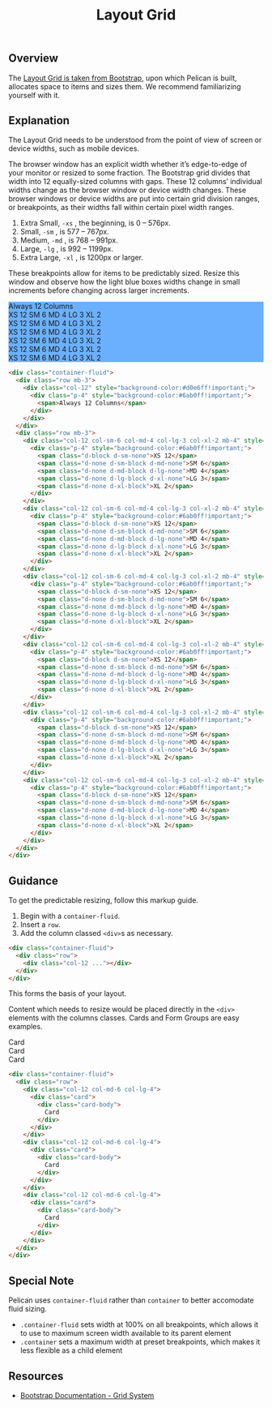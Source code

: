 ﻿---
title: Layout Grid
summary: Pelican uses Bootstrap’s Grid to arrange content.
tags: components, layout grid, grid, layout
layout: page-guide
eleventyNavigation:
  key: Layout Grid
  parent: Foundation
  order: 5
  excerpt: Pelican uses Bootstrap’s Grid to arrange content.
  img: /img/illustrations/illus-layout.svg
---

## Overview

The <a href="https://getbootstrap.com/docs/5.1/layout/grid/" target="_blank">Layout Grid is taken from Bootstrap</a>, upon which Pelican is built, allocates space to items and sizes them. We recommend familiarizing yourself with it.

## Explanation

The Layout Grid needs to be understood from the point of view of screen or device widths, such as mobile devices.

The browser window has an explicit width whether it’s edge-to-edge of your monitor or resized to some fraction. The Bootstrap grid divides that width into 12 equally-sized columns with gaps. These 12 columns’ individual widths change as the browser window or device width changes. These browser windows or device widths are put into certain grid division ranges, or breakpoints, as their widths fall within certain pixel width ranges.

1. Extra Small, `-xs` , the beginning, is 0 – 576px.
1. Small, `-sm` , is 577 – 767px.
1. Medium, `-md` , is 768 – 991px.
1. Large, `-lg` , is 992 – 1199px.
1. Extra Large, `-xl` , is 1200px or larger.

These breakpoints allow for items to be predictably sized. Resize this window and observe how the light blue boxes widths change in small increments before changing across larger increments.

<div class="container-fluid">
  <div class="row mb-3">
    <div class="col-12" style="background-color:#d0e6ff!important;">
      <div class="p-4" style="background-color:#6ab0ff!important;">
        <span>Always 12 Columns</span>
      </div>
    </div>
  </div>
  <div class="row mb-3">
    <div class="col-12 col-sm-6 col-md-4 col-lg-3 col-xl-2 mb-4" style="background-color:#d0e6ff!important;">
      <div class="p-4" style="background-color:#6ab0ff!important;">
        <span class="d-block d-sm-none">XS 12</span>
        <span class="d-none d-sm-block d-md-none">SM 6</span>
        <span class="d-none d-md-block d-lg-none">MD 4</span>
        <span class="d-none d-lg-block d-xl-none">LG 3</span>
        <span class="d-none d-xl-block">XL 2</span>
      </div>
    </div>
    <div class="col-12 col-sm-6 col-md-4 col-lg-3 col-xl-2 mb-4" style="background-color:#d0e6ff!important;">
      <div class="p-4" style="background-color:#6ab0ff!important;">
        <span class="d-block d-sm-none">XS 12</span>
        <span class="d-none d-sm-block d-md-none">SM 6</span>
        <span class="d-none d-md-block d-lg-none">MD 4</span>
        <span class="d-none d-lg-block d-xl-none">LG 3</span>
        <span class="d-none d-xl-block">XL 2</span>
      </div>
    </div>
    <div class="col-12 col-sm-6 col-md-4 col-lg-3 col-xl-2 mb-4" style="background-color:#d0e6ff!important;">
      <div class="p-4" style="background-color:#6ab0ff!important;">
        <span class="d-block d-sm-none">XS 12</span>
        <span class="d-none d-sm-block d-md-none">SM 6</span>
        <span class="d-none d-md-block d-lg-none">MD 4</span>
        <span class="d-none d-lg-block d-xl-none">LG 3</span>
        <span class="d-none d-xl-block">XL 2</span>
      </div>
    </div>
    <div class="col-12 col-sm-6 col-md-4 col-lg-3 col-xl-2 mb-4" style="background-color:#d0e6ff!important;">
      <div class="p-4" style="background-color:#6ab0ff!important;">
        <span class="d-block d-sm-none">XS 12</span>
        <span class="d-none d-sm-block d-md-none">SM 6</span>
        <span class="d-none d-md-block d-lg-none">MD 4</span>
        <span class="d-none d-lg-block d-xl-none">LG 3</span>
        <span class="d-none d-xl-block">XL 2</span>
      </div>
    </div>
    <div class="col-12 col-sm-6 col-md-4 col-lg-3 col-xl-2 mb-4" style="background-color:#d0e6ff!important;">
      <div class="p-4" style="background-color:#6ab0ff!important;">
        <span class="d-block d-sm-none">XS 12</span>
        <span class="d-none d-sm-block d-md-none">SM 6</span>
        <span class="d-none d-md-block d-lg-none">MD 4</span>
        <span class="d-none d-lg-block d-xl-none">LG 3</span>
        <span class="d-none d-xl-block">XL 2</span>
      </div>
    </div>
    <div class="col-12 col-sm-6 col-md-4 col-lg-3 col-xl-2 mb-4" style="background-color:#d0e6ff!important;">
      <div class="p-4" style="background-color:#6ab0ff!important;">
        <span class="d-block d-sm-none">XS 12</span>
        <span class="d-none d-sm-block d-md-none">SM 6</span>
        <span class="d-none d-md-block d-lg-none">MD 4</span>
        <span class="d-none d-lg-block d-xl-none">LG 3</span>
        <span class="d-none d-xl-block">XL 2</span>
      </div>
    </div>
  </div>
</div>

``` html
<div class="container-fluid">
  <div class="row mb-3">
    <div class="col-12" style="background-color:#d0e6ff!important;">
      <div class="p-4" style="background-color:#6ab0ff!important;">
        <span>Always 12 Columns</span>
      </div>
    </div>
  </div>
  <div class="row mb-3">
    <div class="col-12 col-sm-6 col-md-4 col-lg-3 col-xl-2 mb-4" style="background-color:#d0e6ff!important;">
      <div class="p-4" style="background-color:#6ab0ff!important;">
        <span class="d-block d-sm-none">XS 12</span>
        <span class="d-none d-sm-block d-md-none">SM 6</span>
        <span class="d-none d-md-block d-lg-none">MD 4</span>
        <span class="d-none d-lg-block d-xl-none">LG 3</span>
        <span class="d-none d-xl-block">XL 2</span>
      </div>
    </div>
    <div class="col-12 col-sm-6 col-md-4 col-lg-3 col-xl-2 mb-4" style="background-color:#d0e6ff!important;">
      <div class="p-4" style="background-color:#6ab0ff!important;">
        <span class="d-block d-sm-none">XS 12</span>
        <span class="d-none d-sm-block d-md-none">SM 6</span>
        <span class="d-none d-md-block d-lg-none">MD 4</span>
        <span class="d-none d-lg-block d-xl-none">LG 3</span>
        <span class="d-none d-xl-block">XL 2</span>
      </div>
    </div>
    <div class="col-12 col-sm-6 col-md-4 col-lg-3 col-xl-2 mb-4" style="background-color:#d0e6ff!important;">
      <div class="p-4" style="background-color:#6ab0ff!important;">
        <span class="d-block d-sm-none">XS 12</span>
        <span class="d-none d-sm-block d-md-none">SM 6</span>
        <span class="d-none d-md-block d-lg-none">MD 4</span>
        <span class="d-none d-lg-block d-xl-none">LG 3</span>
        <span class="d-none d-xl-block">XL 2</span>
      </div>
    </div>
    <div class="col-12 col-sm-6 col-md-4 col-lg-3 col-xl-2 mb-4" style="background-color:#d0e6ff!important;">
      <div class="p-4" style="background-color:#6ab0ff!important;">
        <span class="d-block d-sm-none">XS 12</span>
        <span class="d-none d-sm-block d-md-none">SM 6</span>
        <span class="d-none d-md-block d-lg-none">MD 4</span>
        <span class="d-none d-lg-block d-xl-none">LG 3</span>
        <span class="d-none d-xl-block">XL 2</span>
      </div>
    </div>
    <div class="col-12 col-sm-6 col-md-4 col-lg-3 col-xl-2 mb-4" style="background-color:#d0e6ff!important;">
      <div class="p-4" style="background-color:#6ab0ff!important;">
        <span class="d-block d-sm-none">XS 12</span>
        <span class="d-none d-sm-block d-md-none">SM 6</span>
        <span class="d-none d-md-block d-lg-none">MD 4</span>
        <span class="d-none d-lg-block d-xl-none">LG 3</span>
        <span class="d-none d-xl-block">XL 2</span>
      </div>
    </div>
    <div class="col-12 col-sm-6 col-md-4 col-lg-3 col-xl-2 mb-4" style="background-color:#d0e6ff!important;">
      <div class="p-4" style="background-color:#6ab0ff!important;">
        <span class="d-block d-sm-none">XS 12</span>
        <span class="d-none d-sm-block d-md-none">SM 6</span>
        <span class="d-none d-md-block d-lg-none">MD 4</span>
        <span class="d-none d-lg-block d-xl-none">LG 3</span>
        <span class="d-none d-xl-block">XL 2</span>
      </div>
    </div>
  </div>
</div>
``` 

## Guidance

To get the predictable resizing, follow this markup guide.

1. Begin with a `container-fluid`.
1. Insert a `row`.
1. Add the column classed `<div>`s as necessary.

```html
<div class="container-fluid">
  <div class="row">
    <div class="col-12 ..."></div>
  </div>
</div>
```

This forms the basis of your layout. 

Content which needs to resize would be placed directly in the `<div>` elements with the columns classes. Cards and Form Groups are easy examples.

<div class="container-fluid">
  <div class="row">
    <div class="col-12 col-md-6 col-lg-4">
      <div class="card">
        <div class="card-body">
          Card
        </div>
      </div>
    </div>
    <div class="col-12 col-md-6 col-lg-4">
      <div class="card">
        <div class="card-body">
          Card
        </div>
      </div>
    </div>
    <div class="col-12 col-md-6 col-lg-4">
      <div class="card">
        <div class="card-body">
          Card
        </div>
      </div>
    </div>
  </div>
</div>

```html
<div class="container-fluid">
  <div class="row">
    <div class="col-12 col-md-6 col-lg-4">
      <div class="card">
        <div class="card-body">
          Card
        </div>
      </div>
    </div>
    <div class="col-12 col-md-6 col-lg-4">
      <div class="card">
        <div class="card-body">
          Card
        </div>
      </div>
    </div>
    <div class="col-12 col-md-6 col-lg-4">
      <div class="card">
        <div class="card-body">
          Card
        </div>
      </div>
    </div>
  </div>
</div>
```

## Special Note

Pelican uses `container-fluid` rather than `container` to better accomodate fluid sizing.

* `.container-fluid` sets width at 100% on all breakpoints, which allows it to use to maximum screen width available to its parent element
* `.container` sets a maximum width at preset breakpoints, which makes it less flexible as a child element

## Resources

* <a href="https://getbootstrap.com/docs/5.1/layout/grid/" target="_blank">Bootstrap Documentation - Grid System</a>
